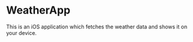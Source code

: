 # WeatherApp
This is an iOS application which fetches the weather data and shows it on your device.
